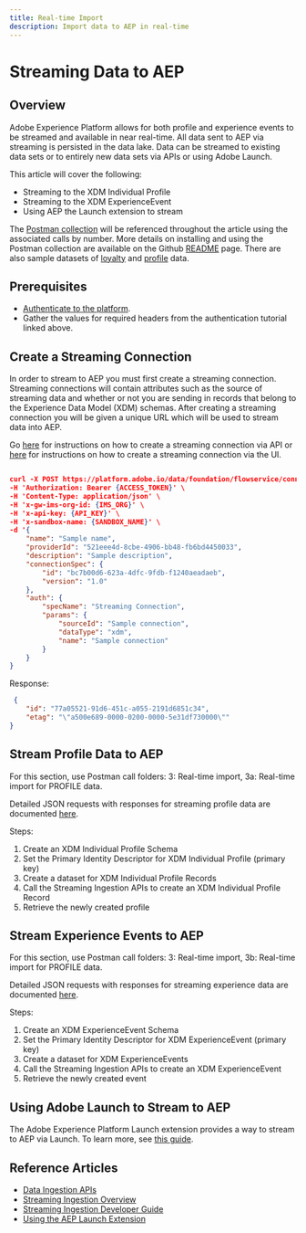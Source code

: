 ```yaml
---
title: Real-time Import
description: Import data to AEP in real-time
---
```


# Streaming Data to AEP


## Overview


Adobe Experience Platform allows for both profile and experience events to be streamed and available in near real-time. All data sent to AEP via streaming is persisted in the data lake. Data can be streamed to existing data sets or to entirely new data sets via APIs or using Adobe Launch. 

This article will cover the following:

* Streaming to the XDM Individual Profile
* Streaming to the XDM ExperienceEvent
* Using AEP the Launch extension to stream

The [Postman collection](https://github.com/Adobe-Marketing-Cloud/exchange-aep-profile-integration-postman) will be referenced throughout the article using the associated calls by number. More details on installing and using the Postman collection are available on the Github [README](https://github.com/Adobe-Marketing-Cloud/exchange-aep-profile-integration-postman/blob/master/README.md) page. There are also sample datasets of [loyalty](https://github.com/Adobe-Marketing-Cloud/exchange-aep-profile-integration-postman/blob/master/AEP%20loyalty%20events.json) and [profile](https://github.com/Adobe-Marketing-Cloud/exchange-aep-profile-integration-postman/blob/master/AEP%20loyalty%20profiles.json) data.


## Prerequisites


* [Authenticate to the platform](https://docs.adobe.com/content/help/en/experience-platform/tutorials/authentication.html).
* Gather the values for required headers from the authentication tutorial linked above.


## Create a Streaming Connection


In order to stream to AEP you must first create a streaming connection. Streaming connections will contain attributes such as the source of streaming data and whether or not you are sending in records that belong to the Experience Data Model (XDM) schemas. After creating a streaming connection you will be given a unique URL which will be used to stream data into AEP.

Go [here](https://docs.adobe.com/content/help/en/experience-platform/ingestion/tutorials/create-streaming-connection.html) for instructions on how to create a streaming connection via API or [here](https://docs.adobe.com/content/help/en/experience-platform/ingestion/tutorials/create-streaming-connection-ui.html) for instructions on how to create a streaming connection via the UI.


 ``` JSON

curl -X POST https://platform.adobe.io/data/foundation/flowservice/connections \
 -H 'Authorization: Bearer {ACCESS_TOKEN}' \
 -H 'Content-Type: application/json' \
 -H 'x-gw-ims-org-id: {IMS_ORG}' \
 -H 'x-api-key: {API_KEY}' \
 -H 'x-sandbox-name: {SANDBOX_NAME}' \
 -d '{
     "name": "Sample name",
     "providerId": "521eee4d-8cbe-4906-bb48-fb6bd4450033",
     "description": "Sample description",
     "connectionSpec": {
         "id": "bc7b00d6-623a-4dfc-9fdb-f1240aeadaeb",
         "version": "1.0"
     },
     "auth": {
         "specName": "Streaming Connection",
         "params": {
             "sourceId": "Sample connection",
             "dataType": "xdm",
             "name": "Sample connection"
         }
     }
 }

 ``` 

Response: 

``` JSON
 {
    "id": "77a05521-91d6-451c-a055-2191d6851c34",
    "etag": "\"a500e689-0000-0200-0000-5e31df730000\""
}

```


## Stream Profile Data to AEP


For this section, use Postman call folders: 3: Real-time import, 3a: Real-time import for PROFILE data.

Detailed JSON requests with responses for streaming profile data are documented [here](https://docs.adobe.com/content/help/en/experience-platform/ingestion/tutorials/streaming-record-data.html).

Steps:

1. Create an XDM Individual Profile Schema
2. Set the Primary Identity Descriptor for XDM Individual Profile (primary key)
3. Create a dataset for XDM Individual Profile Records
4. Call the Streaming Ingestion APIs to create an XDM Individual Profile Record
5. Retrieve the newly created profile


## Stream Experience Events to AEP


For this section, use Postman call folders: 3: Real-time import, 3b: Real-time import for PROFILE data.

Detailed JSON requests with responses for streaming experience data are documented [here](https://docs.adobe.com/content/help/en/experience-platform/ingestion/tutorials/streaming-time-series-data.html).

Steps:

1. Create an XDM ExperienceEvent Schema
2. Set the Primary Identity Descriptor for XDM ExperienceEvent (primary key)
3. Create a dataset for XDM ExperienceEvents
4. Call the Streaming Ingestion APIs to create an XDM ExperienceEvent
5. Retrieve the newly created event


## Using Adobe Launch to Stream to AEP


The Adobe Experience Platform Launch extension provides a way to stream to AEP via Launch. To learn more, see [this guide](https://docs.adobe.com/content/help/en/launch/using/extensions-ref/adobe-extension/aep-extension/overview.html).


## Reference Articles


* [Data Ingestion APIs](https://www.adobe.io/apis/experienceplatform/home/api-reference.html#/acpdr/swagger-specs)
* [Streaming Ingestion Overview](https://www.adobe.io/apis/experienceplatform/home/data-ingestion/data-ingestion-services.html#!api-specification/markdown/narrative/technical_overview/streaming_ingest/streaming_ingest_overview.md)
* [Streaming Ingestion Developer Guide](https://www.adobe.io/apis/experienceplatform/home/data-ingestion/data-ingestion-services.html#!api-specification/markdown/narrative/technical_overview/streaming_ingest/getting_started_with_platform_streaming_ingestion.md)
* [Using the AEP Launch Extension](https://docs.adobe.com/content/help/en/launch/using/extensions-ref/adobe-extension/aep-extension/overview.html)
